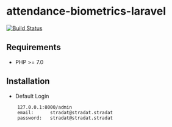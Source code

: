 # attendance-biometrics-laravel

[![Build Status](https://travis-ci.org/lloricode/attendance-biometrics-laravel.svg?branch=master)](https://travis-ci.org/lloricode/attendance-biometrics-laravel)

## Requirements
- PHP >= 7.0

## Installation
- Default Login
```
	127.0.0.1:8000/admin
	email: 		stradat@stradat.stradat
	password: 	stradat@stradat.stradat
```
